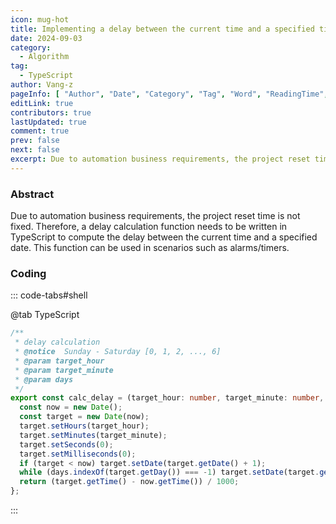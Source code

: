 ```yaml
---
icon: mug-hot
title: Implementing a delay between the current time and a specified time using TypeScript
date: 2024-09-03
category:
  - Algorithm
tag:
  - TypeScript
author: Vang-z
pageInfo: [ "Author", "Date", "Category", "Tag", "Word", "ReadingTime", "PageView" ]
editLink: true
contributors: true
lastUpdated: true
comment: true
prev: false
next: false
excerpt: Due to automation business requirements, the project reset time is not fixed. Therefore, a delay calculation function needs to be written in <a>TypeScript</a> to compute the delay between the current time and a specified date. This function can be used in scenarios such as alarms/timers.
---
```


### Abstract

Due to automation business requirements, the project reset time is not fixed. Therefore, a delay calculation function needs to be written in <a>TypeScript</a> to compute the delay between the current time and a specified date. This function can be used in scenarios such as alarms/timers.


### Coding

::: code-tabs#shell

@tab TypeScript

```typescript
/**
 * delay calculation
 * @notice  Sunday - Saturday [0, 1, 2, ..., 6]
 * @param target_hour
 * @param target_minute
 * @param days
 */
export const calc_delay = (target_hour: number, target_minute: number, days: number[]): number => {
  const now = new Date();
  const target = new Date(now);
  target.setHours(target_hour);
  target.setMinutes(target_minute);
  target.setSeconds(0);
  target.setMilliseconds(0);
  if (target < now) target.setDate(target.getDate() + 1);
  while (days.indexOf(target.getDay()) === -1) target.setDate(target.getDate() + 1);
  return (target.getTime() - now.getTime()) / 1000;
};

```

:::

